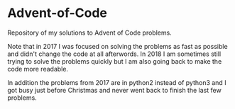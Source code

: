 # Advent-of-Code
Repository of my solutions to Advent of Code problems.

Note that in 2017 I was focused on solving the problems as fast as possible and didn't change the code at all afterwords. In 2018 I am sometimes still trying to solve the problems quickly but I am also going back to make the code more readable.

In addition the problems from 2017 are in python2 instead of python3 and I got busy just before Christmas and never went back to finish the last few problems.

